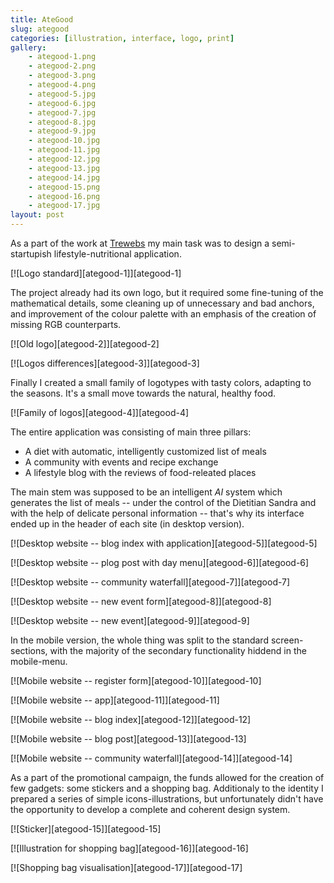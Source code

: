 ```yaml
---
title: AteGood
slug: ategood
categories: [illustration, interface, logo, print]
gallery:
    - ategood-1.png
    - ategood-2.png
    - ategood-3.png
    - ategood-4.png
    - ategood-5.jpg
    - ategood-6.jpg
    - ategood-7.jpg
    - ategood-8.jpg
    - ategood-9.jpg
    - ategood-10.jpg
    - ategood-11.jpg
    - ategood-12.jpg
    - ategood-13.jpg
    - ategood-14.jpg
    - ategood-15.png
    - ategood-16.png
    - ategood-17.jpg
layout: post
---
```


As a part of the work at [Trewebs](http://trewebs.com) my main task was to design a semi-startupish lifestyle-nutritional application.

[![Logo standard][ategood-1]][ategood-1]

The project already had its own logo, but it required some fine-tuning of the mathematical details, some cleaning up of unnecessary and bad anchors, and improvement of the colour palette with an emphasis of the creation of missing RGB counterparts.

[![Old logo][ategood-2]][ategood-2]

[![Logos differences][ategood-3]][ategood-3]

Finally I created a small family of logotypes with tasty colors, adapting to the seasons. It's a small move towards the natural, healthy food.

[![Family of logos][ategood-4]][ategood-4]

The entire application was consisting of main three pillars:

- A diet with automatic, intelligently customized list of meals
- A community with events and recipe exchange
- A lifestyle blog with the reviews of food-releated places

The main stem was supposed to be an intelligent _AI_ system which generates the list of meals -- under the control of the Dietitian Sandra and with the help of delicate personal information -- that's why its interface ended up in the header of each site (in desktop version).

[![Desktop website -- blog index with application][ategood-5]][ategood-5]

[![Desktop website -- plog post with day menu][ategood-6]][ategood-6]

[![Desktop website -- community waterfall][ategood-7]][ategood-7]

[![Desktop website -- new event form][ategood-8]][ategood-8]

[![Desktop website -- new event][ategood-9]][ategood-9]

In the mobile version, the whole thing was split to the standard screen-sections, with the majority of the secondary functionality hiddend in the mobile-menu.

[![Mobile website -- register form][ategood-10]][ategood-10]

[![Mobile website -- app][ategood-11]][ategood-11]

[![Mobile website -- blog index][ategood-12]][ategood-12]

[![Mobile website -- blog post][ategood-13]][ategood-13]

[![Mobile website -- community waterfall][ategood-14]][ategood-14]

As a part of the promotional campaign, the funds allowed for the creation of few gadgets: some stickers and a shopping bag. Additionaly to the identity I prepared a series of simple icons-illustrations, but unfortunately didn't have the opportunity to develop a complete and coherent design system.

[![Sticker][ategood-15]][ategood-15]

[![Illustration for shopping bag][ategood-16]][ategood-16]

[![Shopping bag visualisation][ategood-17]][ategood-17]
